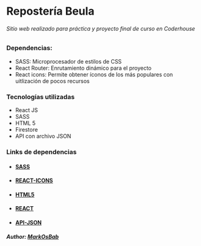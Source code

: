 # Repostería Beula
###### Sitio web realizado para práctica y proyecto final de curso en Coderhouse
### Dependencias: 
- SASS: Microprocesador de estilos de CSS
- React Router: Enrutamiento dinámico para el proyecto
- React icons: Permite obtener íconos de los más populares con uitlización de pocos recursos

### Tecnologías utilizadas

- React JS
- SASS
- HTML 5
- Firestore
- API con archivo JSON

### Links de dependencias
- #### [SASS](https://sass-lang.com/)
- #### [REACT-ICONS](https://react-icons.github.io/react-icons/)
- #### [HTML5](https://es.wikipedia.org/wiki/HTML5)
- #### [REACT](https://es.reactjs.org/)
- #### [API-JSON](https://github.com/matidsc/SampleJSONPlaceholder)

##### Author: [MarkOsBab](https://www.linkedin.com/in/markosbab)